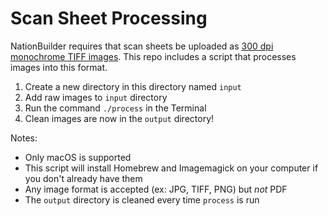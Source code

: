 # Scan Sheet Processing

NationBuilder requires that scan sheets be uploaded as [300 dpi monochrome TIFF images](https://nationbuilder.com/how_to_use_scannable_sheets#scan). This repo includes a script that processes images into this format.

1. Create a new directory in this directory named `input`
2. Add raw images to `input` directory
3. Run the command `./process` in the Terminal
4. Clean images are now in the `output` directory!

Notes:

* Only macOS is supported
* This script will install Homebrew and Imagemagick on your computer if you don't already have them
* Any image format is accepted (ex: JPG, TIFF, PNG) but _not_ PDF
* The `output` directory is cleaned every time `process` is run
